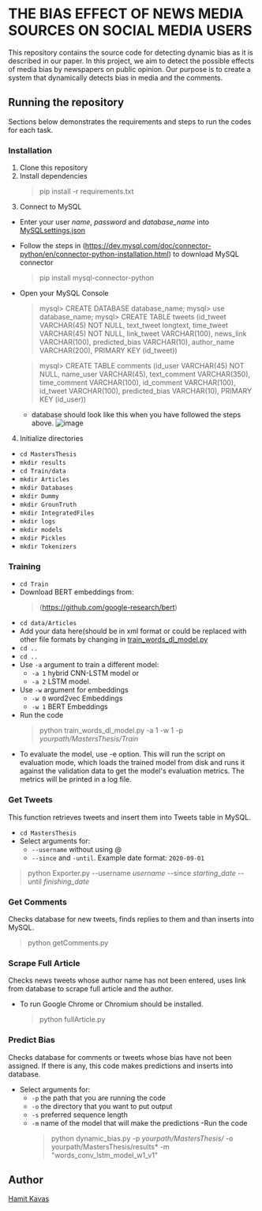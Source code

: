 
# THE BIAS EFFECT OF NEWS MEDIA SOURCES ON SOCIAL MEDIA USERS
This repository contains the source code for detecting dynamic bias as it is described in our paper.
In this project, we aim to detect the possible effects of media bias by newspapers on public opinion. Our purpose is to create a system that dynamically detects bias in media and the comments.

## Running the repository
Sections below demonstrates the requirements and steps to run the codes for each task.
### Installation
1. Clone this repository
2. Install dependencies
    > pip install -r requirements.txt
3. Connect to MySQL
  - Enter your user *name*, *password* and *database_name* into [MySQLsettings.json](https://github.com/hmtkvs/MastersThesis/blob/master/MySQLsettings.json)
  - Follow the steps in (https://dev.mysql.com/doc/connector-python/en/connector-python-installation.html) to download MySQL connector 
    > pip install mysql-connector-python
  - Open your MySQL Console
    > mysql> CREATE DATABASE database_name;
    > mysql> use database_name;
    > mysql> CREATE TABLE tweets (id_tweet VARCHAR(45) NOT NULL, text_tweet longtext,
       time_tweet VARCHAR(45) NOT NULL, link_tweet VARCHAR(100), news_link VARCHAR(100), predicted_bias VARCHAR(10), author_name VARCHAR(200), PRIMARY KEY (id_tweet))
       
    > mysql> CREATE TABLE comments (id_user VARCHAR(45) NOT NULL, name_user VARCHAR(45),
       text_comment VARCHAR(350), time_comment VARCHAR(100), id_comment VARCHAR(100), id_tweet VARCHAR(100), predicted_bias VARCHAR(10), PRIMARY KEY (id_user))
    * database should look like this when you have followed the steps above.
    ![image](https://user-images.githubusercontent.com/56079783/93386616-410ed600-f868-11ea-9d2e-c0e36d2df4db.png)
4. Initialize directories
  - `cd MastersThesis` 
  - `mkdir results`
  - `cd Train/data` 
  - `mkdir Articles`
  - `mkdir Databases`
  - `mkdir Dummy`
  - `mkdir GrounTruth`
  - `mkdir IntegratedFiles`
  - `mkdir logs`
  - `mkdir models`
  - `mkdir Pickles`
  - `mkdir Tokenizers`

### Training
- `cd Train`
- Download BERT embeddings from:
  > (https://github.com/google-research/bert)
- `cd data/Articles`
- Add your data here(should be in xml format or could be replaced with other file formats by changing in [train_words_dl_model.py](https://github.com/hmtkvs/MastersThesis/blob/master/Train/train_words_dl_model.py)
- `cd ..`
- `cd ..`
- Use `-a` argument to train a different model:
  * `-a 1` hybrid CNN-LSTM model or
  * `-a 2` LSTM model.
- Use `-w` argument for embeddings
  * `-w 0` word2vec Embeddings
  * `-w 1` BERT Embeddings
- Run the code
  > python train_words_dl_model.py -a 1 -w 1 -p *yourpath/MastersThesis/Train*

* To evaluate the model, use -e option. This will run the script on evaluation mode, which loads the trained model from disk and runs it against the validation data to get  the model's evaluation metrics. The metrics will be printed in a log file.

### Get Tweets
This function retrieves tweets and insert them into Tweets table in MySQL.
- `cd MastersThesis`
- Select arguments for:
  * `--username` without using @
  * `--since` and `-until`. Example date format: `2020-09-01`
> python Exporter.py --username *username* --since *starting_date* --until *finishing_date* 

### Get Comments
Checks database for new tweets, finds replies to them and than inserts into MySQL.
> python getComments.py 

### Scrape Full Article
Checks news tweets whose author name has not been entered, uses link from database to scrape full article and the author.
* To run Google Chrome or Chromium should be installed.
  > python fullArticle.py
  
### Predict Bias
Checks database for comments or tweets whose bias have not been assigned. If there is any, this code makes predictions and inserts into database.
- Select arguments for:
  * `-p` the path that you are running the code
  * `-o` the directory that you want to put output
  * `-s` preferred sequence length
  * `-m` name of the model that will make the predictions
  -Run the code
    > python dynamic_bias.py -p *yourpath/MastersThesis/* -o yourpath/MastersThesis/results* -m "words_conv_lstm_model_w1_v1"

## Author
[Hamit Kavas](mailto:hamit.kavas01@estudiant.upf.edu)




